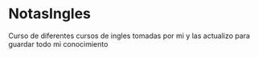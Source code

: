 # NotasIngles
Curso de diferentes cursos de ingles tomadas por mi y las actualizo para guardar todo mi conocimiento
